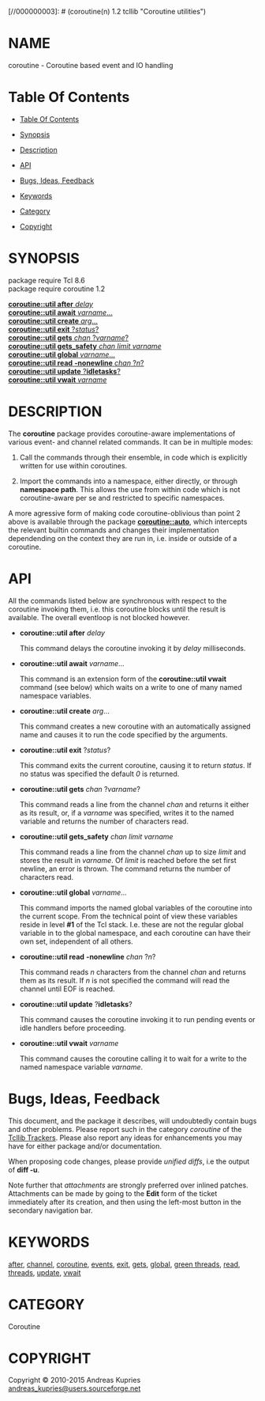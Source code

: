 
[//000000001]: # (coroutine - Coroutine utilities)
[//000000002]: # (Generated from file 'tcllib_coroutine.man' by tcllib/doctools with format 'markdown')
[//000000003]: # (coroutine(n) 1.2 tcllib "Coroutine utilities")

# NAME

coroutine - Coroutine based event and IO handling

# <a name='toc'></a>Table Of Contents

  -  [Table Of Contents](#toc)

  -  [Synopsis](#synopsis)

  -  [Description](#section1)

  -  [API](#section2)

  -  [Bugs, Ideas, Feedback](#section3)

  -  [Keywords](#keywords)

  -  [Category](#category)

  -  [Copyright](#copyright)

# <a name='synopsis'></a>SYNOPSIS

package require Tcl 8.6  
package require coroutine 1.2  

[__coroutine::util after__ *delay*](#1)  
[__coroutine::util await__ *varname*...](#2)  
[__coroutine::util create__ *arg*...](#3)  
[__coroutine::util exit__ ?*status*?](#4)  
[__coroutine::util gets__ *chan* ?*varname*?](#5)  
[__coroutine::util gets_safety__ *chan* *limit* *varname*](#6)  
[__coroutine::util global__ *varname*...](#7)  
[__coroutine::util read__ __-nonewline__ *chan* ?*n*?](#8)  
[__coroutine::util update__ ?__idletasks__?](#9)  
[__coroutine::util vwait__ *varname*](#10)  

# <a name='description'></a>DESCRIPTION

The __coroutine__ package provides coroutine-aware implementations of various
event- and channel related commands. It can be in multiple modes:

  1. Call the commands through their ensemble, in code which is explicitly
     written for use within coroutines.

  1. Import the commands into a namespace, either directly, or through
     __namespace path__. This allows the use from within code which is not
     coroutine-aware per se and restricted to specific namespaces.

A more agressive form of making code coroutine-oblivious than point 2 above is
available through the package __[coroutine::auto](coro_auto.md)__, which
intercepts the relevant builtin commands and changes their implementation
dependending on the context they are run in, i.e. inside or outside of a
coroutine.

# <a name='section2'></a>API

All the commands listed below are synchronous with respect to the coroutine
invoking them, i.e. this coroutine blocks until the result is available. The
overall eventloop is not blocked however.

  - <a name='1'></a>__coroutine::util after__ *delay*

    This command delays the coroutine invoking it by *delay* milliseconds.

  - <a name='2'></a>__coroutine::util await__ *varname*...

    This command is an extension form of the __coroutine::util vwait__ command
    (see below) which waits on a write to one of many named namespace variables.

  - <a name='3'></a>__coroutine::util create__ *arg*...

    This command creates a new coroutine with an automatically assigned name and
    causes it to run the code specified by the arguments.

  - <a name='4'></a>__coroutine::util exit__ ?*status*?

    This command exits the current coroutine, causing it to return *status*. If
    no status was specified the default *0* is returned.

  - <a name='5'></a>__coroutine::util gets__ *chan* ?*varname*?

    This command reads a line from the channel *chan* and returns it either as
    its result, or, if a *varname* was specified, writes it to the named
    variable and returns the number of characters read.

  - <a name='6'></a>__coroutine::util gets_safety__ *chan* *limit* *varname*

    This command reads a line from the channel *chan* up to size *limit* and
    stores the result in *varname*. Of *limit* is reached before the set first
    newline, an error is thrown. The command returns the number of characters
    read.

  - <a name='7'></a>__coroutine::util global__ *varname*...

    This command imports the named global variables of the coroutine into the
    current scope. From the technical point of view these variables reside in
    level __#1__ of the Tcl stack. I.e. these are not the regular global
    variable in to the global namespace, and each coroutine can have their own
    set, independent of all others.

  - <a name='8'></a>__coroutine::util read__ __-nonewline__ *chan* ?*n*?

    This command reads *n* characters from the channel *chan* and returns them
    as its result. If *n* is not specified the command will read the channel
    until EOF is reached.

  - <a name='9'></a>__coroutine::util update__ ?__idletasks__?

    This command causes the coroutine invoking it to run pending events or idle
    handlers before proceeding.

  - <a name='10'></a>__coroutine::util vwait__ *varname*

    This command causes the coroutine calling it to wait for a write to the
    named namespace variable *varname*.

# <a name='section3'></a>Bugs, Ideas, Feedback

This document, and the package it describes, will undoubtedly contain bugs and
other problems. Please report such in the category *coroutine* of the [Tcllib
Trackers](http://core.tcl.tk/tcllib/reportlist). Please also report any ideas
for enhancements you may have for either package and/or documentation.

When proposing code changes, please provide *unified diffs*, i.e the output of
__diff -u__.

Note further that *attachments* are strongly preferred over inlined patches.
Attachments can be made by going to the __Edit__ form of the ticket immediately
after its creation, and then using the left-most button in the secondary
navigation bar.

# <a name='keywords'></a>KEYWORDS

[after](../../../../index.md#after), [channel](../../../../index.md#channel),
[coroutine](../../../../index.md#coroutine),
[events](../../../../index.md#events), [exit](../../../../index.md#exit),
[gets](../../../../index.md#gets), [global](../../../../index.md#global), [green
threads](../../../../index.md#green_threads), [read](../../../../index.md#read),
[threads](../../../../index.md#threads), [update](../../../../index.md#update),
[vwait](../../../../index.md#vwait)

# <a name='category'></a>CATEGORY

Coroutine

# <a name='copyright'></a>COPYRIGHT

Copyright &copy; 2010-2015 Andreas Kupries <andreas_kupries@users.sourceforge.net>

